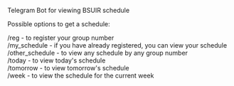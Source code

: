 Telegram Bot for viewing BSUIR schedule

Possible options to get a schedule:

/reg - to register your group number
<br>
/my_schedule - if you have already registered, you can view your schedule
<br>
/other_schedule - to view any schedule by any group number
<br>
/today - to view today's schedule
<br>
/tomorrow - to view tomorrow's schedule
<br>
/week - to view the schedule for the current week
<br>
